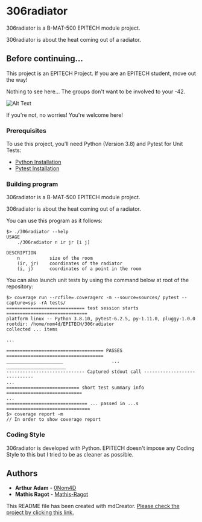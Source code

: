 # 306radiator

306radiator is a B-MAT-500 EPITECH module project.

306radiator is about the heat coming out of a radiator.

## Before continuing...

This project is an EPITECH Project. If you are an EPITECH student, move out the way!

Nothing to see here... The groups don't want to be involved to your -42.

![Alt Text](https://media.tenor.com/images/5a5f5957db8b98be17ef208737663b9b/tenor.gif)

If you're not, no worries! You're welcome here!

### Prerequisites

To use this project, you'll need Python (Version 3.8) and Pytest for Unit Tests:

* [Python Installation](https://www.python.org/downloads/)
* [Pytest Installation](https://docs.pytest.org/en/6.2.x/getting-started.html#install-pytest)

### Building program

306radiator is a B-MAT-500 EPITECH module project.

306radiator is about the heat coming out of a radiator.

You can use this program as it follows:

```textmate
$> ./306radiator --help
USAGE
    ./306radiator n ir jr [i j]

DESCRIPTION
    n           size of the room
    (ir, jr)    coordinates of the radiator
    (i, j)      coordinates of a point in the room
```

You can also launch unit tests by using the command below at root of the repository:

```textmate
$> coverage run --rcfile=.coveragerc -m --source=sources/ pytest --capture=sys -rA tests/
============================= test session starts ==============================
platform linux -- Python 3.8.10, pytest-6.2.5, py-1.11.0, pluggy-1.0.0
rootdir: /home/nom4d/EPITECH/306radiator
collected ... items

...

==================================== PASSES ====================================
_____________________                  ...                ______________________
----------------------------- Captured stdout call -----------------------------
...
=========================== short test summary info ============================
...
============================== ... passed in ...s ===============================
$> coverage report -m
// In order to show coverage report
```

### Coding Style

306radiator is developed with Python. EPITECH doesn't impose any Coding Style to this but I tried to be as cleaner as possible.

## Authors

* **Arthur Adam** - [0Nom4D](https://github.com/0Nom4D)
* **Mathis Ragot** - [Mathis-Ragot](https://github.com/Mathis-Ragot)

This README file has been created with mdCreator. [Please check the project by clicking this link.](https://github.com/0Nom4D/mdCreator/)
